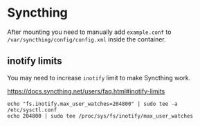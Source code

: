 # Syncthing

After mounting you need to manually add `example.conf` to `/var/syncthing/config/config.xml` inside the container.


## inotify limits
You may need to increase `inotify` limit to make Syncthing work.

https://docs.syncthing.net/users/faq.html#inotify-limits

```shell
echo "fs.inotify.max_user_watches=204800" | sudo tee -a /etc/sysctl.conf
echo 204800 | sudo tee /proc/sys/fs/inotify/max_user_watches
```
